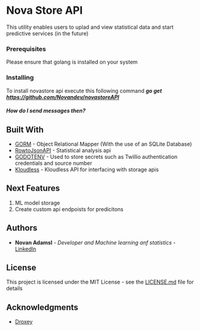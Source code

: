 # Nova Store API
This utility enables users to uplad and view statistical data and start predictive services (in the future)
### Prerequisites
Please ensure that golang is installed on your system


### Installing
To install novastore api️ execute this  following command
 **_go get https://github.com/Novandev/novastoreAPI_**



##### How do I send messages then?


## Built With

* [GORM](https://github.com/jinzhu/gorm) - Object Relational Mapper (With the use of an SQLite Database)
* [RowtoJsonAPI](https://github.com/Novandev/RowToJsonApi) - Statistical analysis api
* [GODOTENV](https://github.com/joho/godotenv) - Used to store secrets such as Twillio authentication credentials and source number
* [Kloudless](https://kloudless.com) - Kloudless API for interfacing with storage apis



## Next Features
1. ML model storage
2. Create custom api endpoists for predicitons

## Authors

* **Novan Adamsl** - *Developer and Machine learning anf statistics* - [LinkedIn](https://www.linkedin.com/in/novan-adams/)

## License

This project is licensed under the MIT License - see the [LICENSE.md](LICENSE.md) file for details

## Acknowledgments

* [Droxey](https://github.com/droxey)


